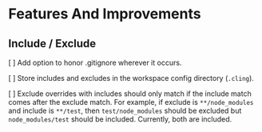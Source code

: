 # Features And Improvements

## Include / Exclude

[ ] Add option to honor .gitignore wherever it occurs.

[ ] Store includes and excludes in the workspace config directory (`.cling`).

[ ] Exclude overrides with includes should only match if the include match comes after the exclude match.
    For example, if exclude is `**/node_modules` and include is `**/test`, then `test/node_modules` 
    should be excluded but `node_modules/test` should be included. Currently, both are included.
   
